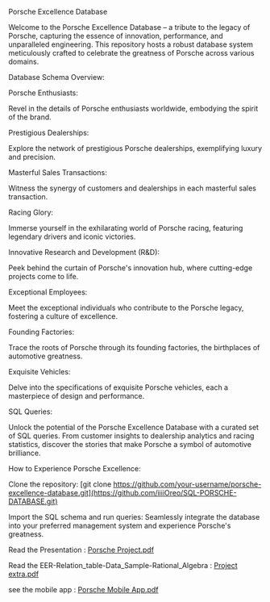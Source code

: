 Porsche Excellence Database

Welcome to the Porsche Excellence Database – a tribute to the legacy of Porsche, capturing the essence of innovation, performance, and unparalleled engineering. This repository hosts a robust database system meticulously crafted to celebrate the greatness of Porsche across various domains.


Database Schema Overview:

Porsche Enthusiasts:

Revel in the details of Porsche enthusiasts worldwide, embodying the spirit of the brand.

Prestigious Dealerships:

Explore the network of prestigious Porsche dealerships, exemplifying luxury and precision.

Masterful Sales Transactions:

Witness the synergy of customers and dealerships in each masterful sales transaction.

Racing Glory:

Immerse yourself in the exhilarating world of Porsche racing, featuring legendary drivers and iconic victories.

Innovative Research and Development (R&D):

Peek behind the curtain of Porsche's innovation hub, where cutting-edge projects come to life.

Exceptional Employees:

Meet the exceptional individuals who contribute to the Porsche legacy, fostering a culture of excellence.

Founding Factories:

Trace the roots of Porsche through its founding factories, the birthplaces of automotive greatness.

Exquisite Vehicles:

Delve into the specifications of exquisite Porsche vehicles, each a masterpiece of design and performance.

SQL Queries:

Unlock the potential of the Porsche Excellence Database with a curated set of SQL queries. From customer insights to dealership analytics and racing statistics, discover the stories that make Porsche a symbol of automotive brilliance.

How to Experience Porsche Excellence:

Clone the repository: [git clone https://github.com/your-username/porsche-excellence-database.git](https://github.com/iiiiOreo/SQL-PORSCHE-DATABASE.git)

Import the SQL schema and run queries: Seamlessly integrate the database into your preferred management system and experience Porsche's greatness.

Read the Presentation : [Porsche Project.pdf](https://github.com/iiiiOreo/SQL-PORSCHE-DATABASE/files/14384848/Porsche.Project.pdf)

Read the EER-Relation_table-Data_Sample-Rational_Algebra : [Project extra.pdf](https://github.com/iiiiOreo/SQL-PORSCHE-DATABASE/files/14384837/Project.extra.pdf)

see the mobile app : [Porsche Mobile App.pdf](https://github.com/iiiiOreo/SQL-PORSCHE-DATABASE/files/14384855/Porsche.Mobile.App.pdf)
